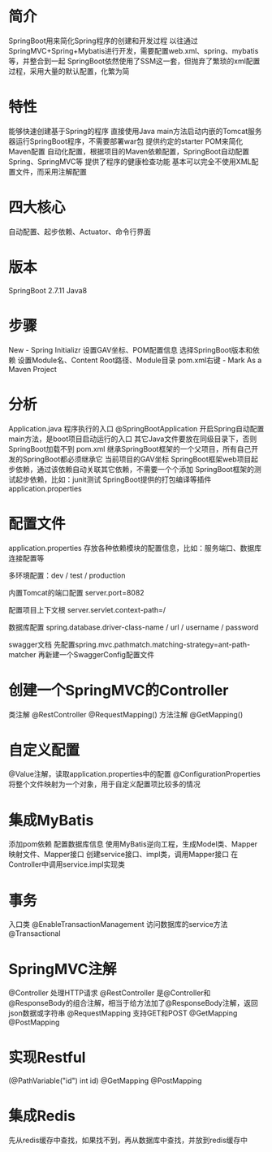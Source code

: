 # 简介
SpringBoot用来简化Spring程序的创建和开发过程
以往通过SpringMVC+Spring+Mybatis进行开发，需要配置web.xml、spring、mybatis等，并整合到一起
SpringBoot依然使用了SSM这一套，但抛弃了繁琐的xml配置过程，采用大量的默认配置，化繁为简

# 特性
能够快速创建基于Spring的程序
直接使用Java main方法启动内嵌的Tomcat服务器运行SpringBoot程序，不需要部署war包
提供约定的starter POM来简化Maven配置
自动化配置，根据项目的Maven依赖配置，SpringBoot自动配置Spring、SpringMVC等
提供了程序的健康检查功能
基本可以完全不使用XML配置文件，而采用注解配置

# 四大核心
自动配置、起步依赖、Actuator、命令行界面

# 版本
SpringBoot 2.7.11
Java8

# 步骤
New - Spring Initializr
设置GAV坐标、POM配置信息
选择SpringBoot版本和依赖
设置Module名、Content Root路径、Module目录
pom.xml右键 - Mark As a Maven Project

# 分析
Application.java 程序执行的入口
    @SpringBootApplication 开启Spring自动配置
    main方法，是boot项目启动运行的入口
    其它Java文件要放在同级目录下，否则SpringBoot加载不到
pom.xml
    继承SpringBoot框架的一个父项目，所有自己开发的SpringBoot都必须继承它
    当前项目的GAV坐标
    SpringBoot框架web项目起步依赖，通过该依赖自动关联其它依赖，不需要一个个添加
    SpringBoot框架的测试起步依赖，比如：junit测试
    SpringBoot提供的打包编译等插件
application.properties

# 配置文件
application.properties 存放各种依赖模块的配置信息，比如：服务端口、数据库连接配置等

多环境配置：dev / test / production

内置Tomcat的端口配置
server.port=8082

配置项目上下文根
server.servlet.context-path=/

数据库配置
spring.database.driver-class-name / url / username / password

swagger文档
先配置spring.mvc.pathmatch.matching-strategy=ant-path-matcher
再新建一个SwaggerConfig配置文件

# 创建一个SpringMVC的Controller
类注解 @RestController @RequestMapping()
方法注解 @GetMapping()

# 自定义配置
@Value注解，读取application.properties中的配置
@ConfigurationProperties 将整个文件映射为一个对象，用于自定义配置项比较多的情况

# 集成MyBatis
添加pom依赖
配置数据库信息
使用MyBatis逆向工程，生成Model类、Mapper映射文件、Mapper接口
创建service接口、impl类，调用Mapper接口
在Controller中调用service.impl实现类

# 事务
入口类 @EnableTransactionManagement
访问数据库的service方法 @Transactional

# SpringMVC注解
@Controller 处理HTTP请求
@RestController 是@Controller和@ResponseBody的组合注解，相当于给方法加了@ResponseBody注解，返回json数据或字符串
@RequestMapping 支持GET和POST
@GetMapping
@PostMapping

# 实现Restful
(@PathVariable("id") int id)
@GetMapping
@PostMapping

# 集成Redis
先从redis缓存中查找，如果找不到，再从数据库中查找，并放到redis缓存中
